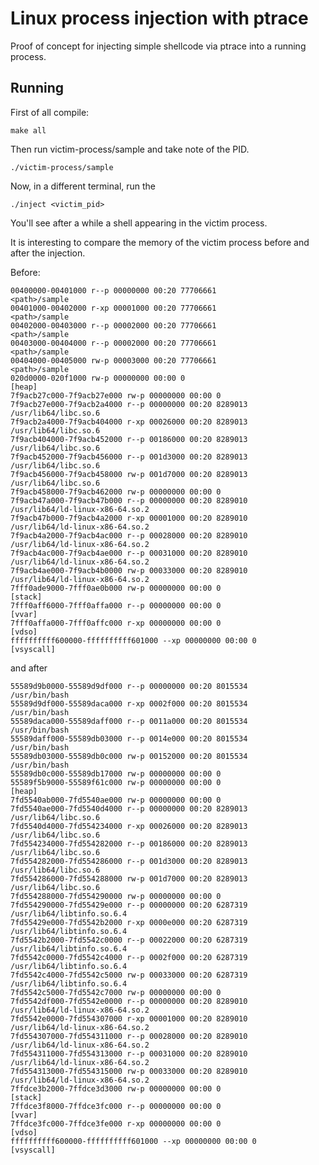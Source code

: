 # Linux process injection with ptrace

Proof of concept for injecting simple shellcode via ptrace into a running process. 

## Running

First of all compile:

    make all

Then run victim-process/sample and take note of the PID.

    ./victim-process/sample

Now, in a different terminal, run the 

    ./inject <victim_pid>

You'll see after a while a shell appearing in the victim process.

It is interesting to compare the memory of the victim process before and after the injection.

Before:

    00400000-00401000 r--p 00000000 00:20 77706661                           <path>/sample
    00401000-00402000 r-xp 00001000 00:20 77706661                           <path>/sample
    00402000-00403000 r--p 00002000 00:20 77706661                           <path>/sample
    00403000-00404000 r--p 00002000 00:20 77706661                           <path>/sample
    00404000-00405000 rw-p 00003000 00:20 77706661                           <path>/sample
    020d0000-020f1000 rw-p 00000000 00:00 0                                  [heap]
    7f9acb27c000-7f9acb27e000 rw-p 00000000 00:00 0 
    7f9acb27e000-7f9acb2a4000 r--p 00000000 00:20 8289013                    /usr/lib64/libc.so.6
    7f9acb2a4000-7f9acb404000 r-xp 00026000 00:20 8289013                    /usr/lib64/libc.so.6
    7f9acb404000-7f9acb452000 r--p 00186000 00:20 8289013                    /usr/lib64/libc.so.6
    7f9acb452000-7f9acb456000 r--p 001d3000 00:20 8289013                    /usr/lib64/libc.so.6
    7f9acb456000-7f9acb458000 rw-p 001d7000 00:20 8289013                    /usr/lib64/libc.so.6
    7f9acb458000-7f9acb462000 rw-p 00000000 00:00 0 
    7f9acb47a000-7f9acb47b000 r--p 00000000 00:20 8289010                    /usr/lib64/ld-linux-x86-64.so.2
    7f9acb47b000-7f9acb4a2000 r-xp 00001000 00:20 8289010                    /usr/lib64/ld-linux-x86-64.so.2
    7f9acb4a2000-7f9acb4ac000 r--p 00028000 00:20 8289010                    /usr/lib64/ld-linux-x86-64.so.2
    7f9acb4ac000-7f9acb4ae000 r--p 00031000 00:20 8289010                    /usr/lib64/ld-linux-x86-64.so.2
    7f9acb4ae000-7f9acb4b0000 rw-p 00033000 00:20 8289010                    /usr/lib64/ld-linux-x86-64.so.2
    7fff0ade9000-7fff0ae0b000 rw-p 00000000 00:00 0                          [stack]
    7fff0aff6000-7fff0affa000 r--p 00000000 00:00 0                          [vvar]
    7fff0affa000-7fff0affc000 r-xp 00000000 00:00 0                          [vdso]
    ffffffffff600000-ffffffffff601000 --xp 00000000 00:00 0                  [vsyscall]

and after

    55589d9b0000-55589d9df000 r--p 00000000 00:20 8015534                    /usr/bin/bash
    55589d9df000-55589daca000 r-xp 0002f000 00:20 8015534                    /usr/bin/bash
    55589daca000-55589daff000 r--p 0011a000 00:20 8015534                    /usr/bin/bash
    55589daff000-55589db03000 r--p 0014e000 00:20 8015534                    /usr/bin/bash
    55589db03000-55589db0c000 rw-p 00152000 00:20 8015534                    /usr/bin/bash
    55589db0c000-55589db17000 rw-p 00000000 00:00 0 
    55589f5b9000-55589f61c000 rw-p 00000000 00:00 0                          [heap]
    7fd5540ab000-7fd5540ae000 rw-p 00000000 00:00 0 
    7fd5540ae000-7fd5540d4000 r--p 00000000 00:20 8289013                    /usr/lib64/libc.so.6
    7fd5540d4000-7fd554234000 r-xp 00026000 00:20 8289013                    /usr/lib64/libc.so.6
    7fd554234000-7fd554282000 r--p 00186000 00:20 8289013                    /usr/lib64/libc.so.6
    7fd554282000-7fd554286000 r--p 001d3000 00:20 8289013                    /usr/lib64/libc.so.6
    7fd554286000-7fd554288000 rw-p 001d7000 00:20 8289013                    /usr/lib64/libc.so.6
    7fd554288000-7fd554290000 rw-p 00000000 00:00 0 
    7fd554290000-7fd55429e000 r--p 00000000 00:20 6287319                    /usr/lib64/libtinfo.so.6.4
    7fd55429e000-7fd5542b2000 r-xp 0000e000 00:20 6287319                    /usr/lib64/libtinfo.so.6.4
    7fd5542b2000-7fd5542c0000 r--p 00022000 00:20 6287319                    /usr/lib64/libtinfo.so.6.4
    7fd5542c0000-7fd5542c4000 r--p 0002f000 00:20 6287319                    /usr/lib64/libtinfo.so.6.4
    7fd5542c4000-7fd5542c5000 rw-p 00033000 00:20 6287319                    /usr/lib64/libtinfo.so.6.4
    7fd5542c5000-7fd5542c7000 rw-p 00000000 00:00 0 
    7fd5542df000-7fd5542e0000 r--p 00000000 00:20 8289010                    /usr/lib64/ld-linux-x86-64.so.2
    7fd5542e0000-7fd554307000 r-xp 00001000 00:20 8289010                    /usr/lib64/ld-linux-x86-64.so.2
    7fd554307000-7fd554311000 r--p 00028000 00:20 8289010                    /usr/lib64/ld-linux-x86-64.so.2
    7fd554311000-7fd554313000 r--p 00031000 00:20 8289010                    /usr/lib64/ld-linux-x86-64.so.2
    7fd554313000-7fd554315000 rw-p 00033000 00:20 8289010                    /usr/lib64/ld-linux-x86-64.so.2
    7ffdce3b2000-7ffdce3d3000 rw-p 00000000 00:00 0                          [stack]
    7ffdce3f8000-7ffdce3fc000 r--p 00000000 00:00 0                          [vvar]
    7ffdce3fc000-7ffdce3fe000 r-xp 00000000 00:00 0                          [vdso]
    ffffffffff600000-ffffffffff601000 --xp 00000000 00:00 0                  [vsyscall]



